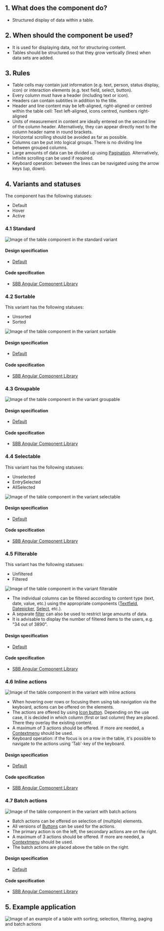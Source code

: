 ## 1. What does the component do?
* Structured display of data within a table.


## 2. When should the component be used? 
* It is used for displaying data, not for structuring content.
* Tables should be structured so that they grow vertically (lines) when data sets are added.


## 3. Rules
* Table cells may contain just information (e.g. text, person, status display, icon) or interaction elements (e.g. text field, select, button).
* Every column must have a header (including text or icon).
* Headers can contain subtitles in addition to the title.
* Header and line content may be left-aligned, right-aligned or centred within the table cell: Text left-aligned, icons centred, numbers right-aligned
* Units of measurement in content are ideally entered on the second line of the column header. Alternatively, they can appear directly next to the column header name in round brackets.
* Horizontal scrolling should be avoided as far as possible.
* Columns can be put into logical groups. There is no dividing line between grouped columns.
* Large amounts of data can be divided up using [Pagination](https://digital.sbb.ch/en/webapps/components/pagination). Alternatively, infinite scrolling can be used if required.
* Keyboard operation: between the lines can be navigated using the arrow keys (up, down).

## 4. Variants and statuses
The component has the following statuses:
* Default
* Hover
* Active

### 4.1 Standard
![Image of the table component in the standard variant](https://raw.githubusercontent.com/sbb-design-systems/design-system-webapp-documentation/master/documentation/components/table/images/Table_Default.png 'class: image')

#### Design specification
* [Default](https://www.sketch.com/s/36ab4f9f-f7f8-436e-9d7e-0f2088e52e04/a/L0b3V3y#Inspector)

#### Code specification
* [SBB Angular Component Library](https://angular.app.sbb.ch/angular/components/table?variant=lean)

### 4.2 Sortable
This variant has the following statuses:
* Unsorted
* Sorted

![Image of the table component in the variant sortable](https://raw.githubusercontent.com/sbb-design-systems/design-system-webapp-documentation/master/documentation/components/table/images/Table_Sortable.png 'class: image')

#### Design specification
* [Default](https://www.sketch.com/s/36ab4f9f-f7f8-436e-9d7e-0f2088e52e04/a/7yV3j3Y#Inspector)

#### Code specification
* [SBB Angular Component Library](https://angular.app.sbb.ch/angular/components/table?variant=lean)

### 4.3 Groupable
![Image of the table component in the variant groupable](https://raw.githubusercontent.com/sbb-design-systems/design-system-webapp-documentation/master/documentation/components/table/images/Table_Groupable.png 'class: image')

#### Design specification
* [Default](https://www.sketch.com/s/36ab4f9f-f7f8-436e-9d7e-0f2088e52e04/a/ygLDjDq#Inspector)

#### Code specification
* [SBB Angular Component Library](https://angular.app.sbb.ch/angular/components/table?variant=lean)

### 4.4 Selectable
This variant has the following statuses:
* Unselected
* EntrySelected
* AllSelected

![Image of the table component in the variant selectable](https://raw.githubusercontent.com/sbb-design-systems/design-system-webapp-documentation/master/documentation/components/table/images/Table_Selectable.png 'class: image')

#### Design specification
* [Default](https://www.sketch.com/s/36ab4f9f-f7f8-436e-9d7e-0f2088e52e04/a/9P53z3p#Inspector)

#### Code specification
* [SBB Angular Component Library](https://angular.app.sbb.ch/angular/components/table?variant=lean)

### 4.5 Filterable
This variant has the following statuses:
* Unfiltered
* Filtered

![Image of the table component in the variant filterable](https://raw.githubusercontent.com/sbb-design-systems/design-system-webapp-documentation/master/documentation/components/table/images/Table_Filterable.png 'class: image')

* The individual columns can be filtered according to content type (text, date, value, etc.) using the appropriate components  ([Textfield](https://digital.sbb.ch/en/webapps/components/textfield), [Datepicker](https://digital.sbb.ch/en/webapps/components/datepicker), [Select](https://digital.sbb.ch/en/webapps/components/select), etc.).
* A separate [filter](https://digital.sbb.ch/en/webapps/modules/filter) can also be used to restrict large amounts of data.
* It is advisable to display the number of filtered items to the users, e.g. "34 out of 3890".

#### Design specification
* [Default](https://www.sketch.com/s/36ab4f9f-f7f8-436e-9d7e-0f2088e52e04/a/PGRjqjP#Inspector)

#### Code specification
* [SBB Angular Component Library](https://angular.app.sbb.ch/angular/components/table?variant=lean)

### 4.6 Inline actions
![Image of the table component in the variant with inline actions](https://raw.githubusercontent.com/sbb-design-systems/design-system-webapp-documentation/master/documentation/components/table/images/Table_Inline_Actions.png 'class: image')

* When hovering over rows or focusing them using tab navigation via the keyboard, actions can be offered on the elements.
* The actions are offered by using [Icon button](https://digital.sbb.ch/en/webapps/components/button). Depending on the use case, it is decided in which column (first or last column) they are placed. There they overlay the existing content.
* A maximum of 3 actions should be offered. If more are needed, a [Contextmenu](https://digital.sbb.ch/en/webapps/components/contextmenu) should be used.
* Keyboard operation: if the focus is on a row in the table, it's possible to navigate to the actions using 'Tab'-key of the keyboard.

#### Design specification
* [Default](https://www.sketch.com/s/36ab4f9f-f7f8-436e-9d7e-0f2088e52e04/a/g07K3Ka#Inspector)

#### Code specification
* [SBB Angular Component Library](https://angular.app.sbb.ch/angular/components/table?variant=lean)

### 4.7 Batch actions
![Image of the table component in the variant with batch actions](https://raw.githubusercontent.com/sbb-design-systems/design-system-webapp-documentation/master/documentation/components/table/images/Table_Batch_Actions.png 'class: image')

* Batch actions can be offered on selection of (multiple) elements.
* All versions of [Buttons](https://digital.sbb.ch/en/webapps/components/button) can be used for the actions.
* The primary action is on the left, the secondary actions are on the right.
* A maximum of 3 actions should be offered. If more are needed, a [Contextmenu](https://digital.sbb.ch/en/webapps/components/contextmenu) should be used.
* The batch actions are placed above the table on the right.

#### Design specification
* [Default](https://www.sketch.com/s/36ab4f9f-f7f8-436e-9d7e-0f2088e52e04/a/zxl7l35#Inspector)

#### Code specification
* [SBB Angular Component Library](https://angular.app.sbb.ch/angular/components/table?variant=lean)


## 5. Example application
![Image of an example of a table with sorting, selection, filtering, paging and batch actions](https://raw.githubusercontent.com/sbb-design-systems/design-system-webapp-documentation/master/documentation/components/table/images/Table_Showcase.png 'class: image')
